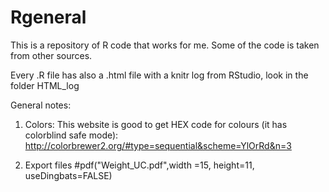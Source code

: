# Rgeneral
This is a repository of R code that works for me. Some of the code is taken from other sources.

Every .R file has also a .html file with a knitr log from RStudio, look in the folder HTML_log



General notes:
1. Colors:
This website is good to get HEX code for colours (it has colorblind safe mode):
http://colorbrewer2.org/#type=sequential&scheme=YlOrRd&n=3

2. Export files
#pdf("Weight_UC.pdf",width =15, height=11, useDingbats=FALSE)
